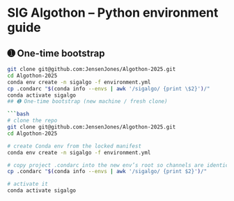 # SIG Algothon – Python environment guide

## ➊ One-time bootstrap

```bash
git clone git@github.com:JensenJones/Algothon-2025.git
cd Algothon-2025
conda env create -n sigalgo -f environment.yml
cp .condarc "$(conda info --envs | awk '/sigalgo/ {print \$2}')/"
conda activate sigalgo
## ➊ One-time bootstrap (new machine / fresh clone)

```bash
# clone the repo
git clone git@github.com:JensenJones/Algothon-2025.git
cd Algothon-2025

# create Conda env from the locked manifest
conda env create -n sigalgo -f environment.yml

# copy project .condarc into the new env’s root so channels are identical
cp .condarc "$(conda info --envs | awk '/sigalgo/ {print $2}')/"

# activate it
conda activate sigalgo
